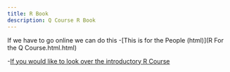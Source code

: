 ```yaml
---
title: R Book
description: Q Course R Book
---
```


If we have to go online we can do this
-[This is for the People (html)](R For the Q Course.html.html)


-[If you would like to look over the introductory R Course](https://github.com/bmarlin96/Introduction-to-R)
